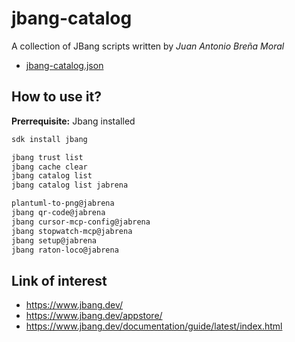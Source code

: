 # jbang-catalog

A collection of JBang scripts written by *Juan Antonio Breña Moral*

- [jbang-catalog.json](jbang-catalog.json)

## How to use it?

**Prerrequisite:** Jbang installed

```bash
sdk install jbang

jbang trust list
jbang cache clear
jbang catalog list
jbang catalog list jabrena

plantuml-to-png@jabrena
jbang qr-code@jabrena
jbang cursor-mcp-config@jabrena
jbang stopwatch-mcp@jabrena
jbang setup@jabrena
jbang raton-loco@jabrena
```

## Link of interest

- https://www.jbang.dev/
- https://www.jbang.dev/appstore/
- https://www.jbang.dev/documentation/guide/latest/index.html
